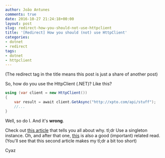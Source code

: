 ```yaml
---
author: João Antunes
comments: true
date: 2016-10-27 21:24:18+00:00
layout: post
slug: redirect-how-you-should-not-use-httpclient
title: '[Redirect] How you should (not) use HttpClient'
categories:
- dotnet
- redirect
tags:
- dotnet
- httpclient
---
```


(The redirect tag in the title means this post is just a share of another post)

So, how do you use the HttpClient (.NET)? Like this?

```csharp
using (var client = new HttpClient())
{
    var result = await client.GetAsync("http://xpto.com/api/stuff");
    //...
}
```

Well, so do I. And it's **wrong**.

Check out [this article](http://aspnetmonsters.com/2016/08/2016-08-27-httpclientwrong/) that tells you all about why.
tl;dr
Use a singleton instance.
Oh, and after that one, [this](http://byterot.blogspot.pt/2016/07/singleton-httpclient-dns.html) is also a good (important) related read.
(You'll see that this second article makes my tl;dr a bit too short)

Cyaz
